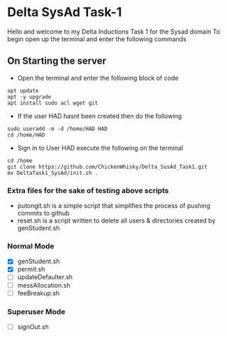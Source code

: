 # Delta SysAd Task-1

Hello and welcome to my Delta Inductions Task 1 for the Sysad domain
To begin open up the terminal and enter the following commands

## On Starting the server

* Open the terminal and enter the following block of code
```
apt update
apt -y upgrade
apt install sudo acl wget git
```
* If the user HAD hasnt been created then do the following
```
sudo useradd -m -d /home/HAD HAD
cd /home/HAD
```

* Sign in to User HAD execute the following on the terminal 

```
cd /home
git clone https://github.com/ChickenWhisky/Delta_SusAd_Task1.git
mv DeltaTask1_SysAd/init.sh .
```

### Extra files for the sake of testing above scripts
* putongit.sh is a simple script that simplifies the process of pushing commits to github
* reset.sh is a script written to delete all users & directories created by genStudent.sh

### Normal Mode
- [X] genStudent.sh
- [X] permit.sh
- [ ] updateDefaulter.sh
- [ ] messAllocation.sh
- [ ] feeBreakup.sh
### Superuser Mode
- [ ] signOut.sh
